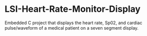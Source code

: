 # LSI-Heart-Rate-Monitor-Display
Embedded C project that displays the heart rate, Sp02, and cardiac pulse/waveform of a medical patient on a seven segment display. 
